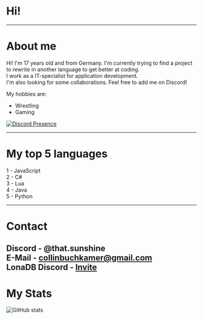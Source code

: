 # Hi!
---
# About me
Hi! I'm 17 years old and from Germany. I'm currently trying to find a project to rewrite in another language to get better at coding.<br />
I work as a IT-specialist for application development.<br />
I'm also looking for some collaborations. Feel free to add me on Discord!<br />

My hobbies are:
- Wrestling
- Gaming

[![Discord Presence](https://lanyard.cnrad.dev/api/219191061199847424
                            )](https://discord.com/users/219191061199847424)

---
# My top 5 languages
1 - JavaScript<br />
2 - C#<br />
3 - Lua<br />
4 - Java<br />
5 - Python

---
# Contact
Discord - @that.sunshine<br />
E-Mail - collinbuchkamer@gmail.com<br />
LonaDB Discord - [Invite](https://discord.gg/tBWVGQt8sP)
---
# My Stats
![GitHub stats](https://github-readme-stats.vercel.app/api?username=Hanyaku-Chan&show_icons=true&theme=tokyonight)
